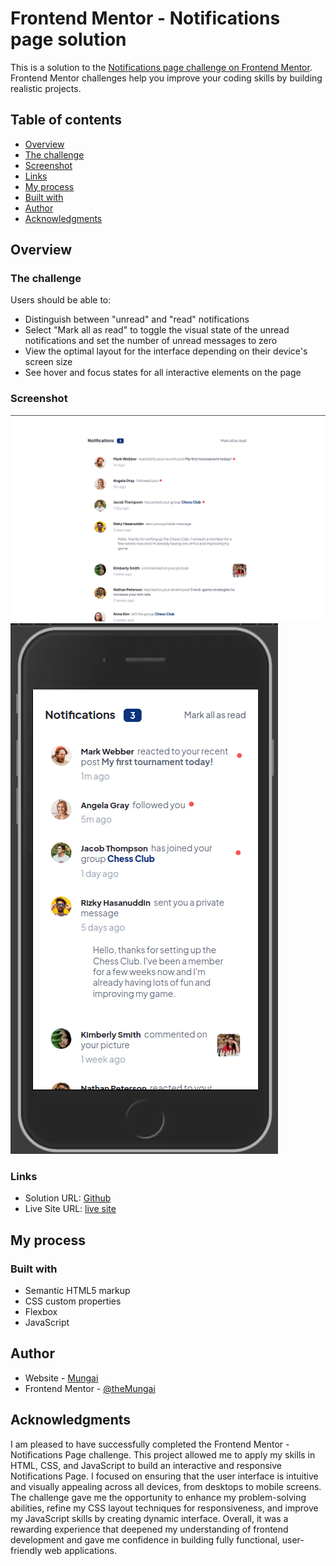 # Frontend Mentor - Notifications page solution

This is a solution to the [Notifications page challenge on Frontend Mentor](https://www.frontendmentor.io/challenges/notifications-page-DqK5QAmKbC). Frontend Mentor challenges help you improve your coding skills by building realistic projects. 

## Table of contents

  - [Overview](#overview)
  - [The challenge](#the-challenge)
  - [Screenshot](#screenshot)
  - [Links](#links)
  - [My process](#my-process)
  - [Built with](#built-with)
  - [Author](#author)
  - [Acknowledgments](#acknowledgments)


## Overview

### The challenge

Users should be able to:

- Distinguish between "unread" and "read" notifications
- Select "Mark all as read" to toggle the visual state of the unread notifications and set the number of unread messages to zero
- View the optimal layout for the interface depending on their device's screen size
- See hover and focus states for all interactive elements on the page

### Screenshot

![](/screenshots/Desktop-notifications.png)
![](/screenshots/Mobile-notifications.png)


### Links

- Solution URL: [Github](https://github.com/theMungai/front-end-notification-page)
- Live Site URL: [live site](https://front-end-notification-page.vercel.app/)

## My process

### Built with

- Semantic HTML5 markup
- CSS custom properties
- Flexbox
- JavaScript



## Author

- Website - [Mungai](https://github.com/theMungai/front-end-notification-page)
- Frontend Mentor - [@theMungai](https://www.frontendmentor.io/profile/theMungai)


## Acknowledgments
I am pleased to have successfully completed the Frontend Mentor - Notifications Page challenge. This project allowed me to apply my skills in HTML, CSS, and JavaScript to build an interactive and responsive Notifications Page. I focused on ensuring that the user interface is intuitive and visually appealing across all devices, from desktops to mobile screens. The challenge gave me the opportunity to enhance my problem-solving abilities, refine my CSS layout techniques for responsiveness, and improve my JavaScript skills by creating dynamic interface. Overall, it was a rewarding experience that deepened my understanding of frontend development and gave me confidence in building fully functional, user-friendly web applications.
